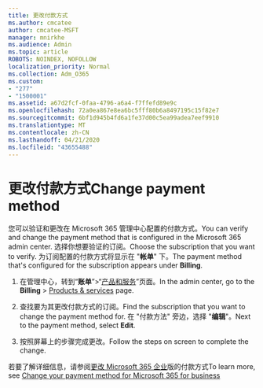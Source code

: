 ```yaml
---
title: 更改付款方式
ms.author: cmcatee
author: cmcatee-MSFT
manager: mnirkhe
ms.audience: Admin
ms.topic: article
ROBOTS: NOINDEX, NOFOLLOW
localization_priority: Normal
ms.collection: Adm_O365
ms.custom:
- "277"
- "1500001"
ms.assetid: a67d2fcf-0faa-4796-a6a4-f7ffefd89e9c
ms.openlocfilehash: 72a0ea867e8ea6bc5fff80b6a8497195c15f82e7
ms.sourcegitcommit: 6bf1d945b4fd6a1fe37d00c5ea99adea7eef9910
ms.translationtype: MT
ms.contentlocale: zh-CN
ms.lasthandoff: 04/21/2020
ms.locfileid: "43655488"
---
```

# <a name="change-payment-method"></a><span data-ttu-id="1e371-102">更改付款方式</span><span class="sxs-lookup"><span data-stu-id="1e371-102">Change payment method</span></span>

<span data-ttu-id="1e371-103">您可以验证和更改在 Microsoft 365 管理中心配置的付款方式。</span><span class="sxs-lookup"><span data-stu-id="1e371-103">You can verify and change the payment method that is configured in the Microsoft 365 admin center.</span></span> <span data-ttu-id="1e371-104">选择你想要验证的订阅。</span><span class="sxs-lookup"><span data-stu-id="1e371-104">Choose the subscription that you want to verify.</span></span> <span data-ttu-id="1e371-105">为订阅配置的付款方式将显示在 "**帐单**" 下。</span><span class="sxs-lookup"><span data-stu-id="1e371-105">The payment method that's configured for the subscription appears under **Billing**.</span></span>
  
1. <span data-ttu-id="1e371-106">在管理中心，转到“**账单**”\>“[产品和服务](https://go.microsoft.com/fwlink/p/?linkid=842054)”页面。</span><span class="sxs-lookup"><span data-stu-id="1e371-106">In the admin center, go to the **Billing** \> [Products & services](https://go.microsoft.com/fwlink/p/?linkid=842054) page.</span></span>

2. <span data-ttu-id="1e371-107">查找要为其更改付款方式的订阅。</span><span class="sxs-lookup"><span data-stu-id="1e371-107">Find the subscription that you want to change the payment method for.</span></span> <span data-ttu-id="1e371-108">在 "付款方法" 旁边，选择 "**编辑**"。</span><span class="sxs-lookup"><span data-stu-id="1e371-108">Next to the payment method, select **Edit**.</span></span>

3. <span data-ttu-id="1e371-109">按照屏幕上的步骤完成更改。</span><span class="sxs-lookup"><span data-stu-id="1e371-109">Follow the steps on screen to complete the change.</span></span>

<span data-ttu-id="1e371-110">若要了解详细信息，请参阅[更改 Microsoft 365 企业](https://docs.microsoft.com/office365/admin/subscriptions-and-billing/change-payment-method)版的付款方式</span><span class="sxs-lookup"><span data-stu-id="1e371-110">To learn more, see  [Change your payment method for Microsoft 365 for business](https://docs.microsoft.com/office365/admin/subscriptions-and-billing/change-payment-method)</span></span>